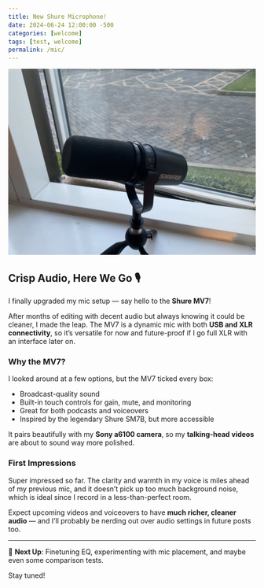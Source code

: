 ```yaml
---
title: New Shure Microphone!
date: 2024-06-24 12:00:00 -500
categories: [welcome]
tags: [test, welcome]
permalink: /mic/
---
```


![Sony a6100 camera](/assets/img/mic.jpg)

## Crisp Audio, Here We Go 🎙️

I finally upgraded my mic setup — say hello to the **Shure MV7**!

After months of editing with decent audio but always knowing it could be cleaner, I made the leap. The MV7 is a dynamic mic with both **USB and XLR connectivity**, so it’s versatile for now and future-proof if I go full XLR with an interface later on.

### Why the MV7?

I looked around at a few options, but the MV7 ticked every box:
- Broadcast-quality sound
- Built-in touch controls for gain, mute, and monitoring
- Great for both podcasts and voiceovers
- Inspired by the legendary Shure SM7B, but more accessible

It pairs beautifully with my **Sony a6100 camera**, so my **talking-head videos** are about to sound way more polished.

### First Impressions

Super impressed so far. The clarity and warmth in my voice is miles ahead of my previous mic, and it doesn’t pick up too much background noise, which is ideal since I record in a less-than-perfect room.

Expect upcoming videos and voiceovers to have **much richer, cleaner audio** — and I’ll probably be nerding out over audio settings in future posts too.

---

🔴 **Next Up**: Finetuning EQ, experimenting with mic placement, and maybe even some comparison tests.

Stay tuned!
